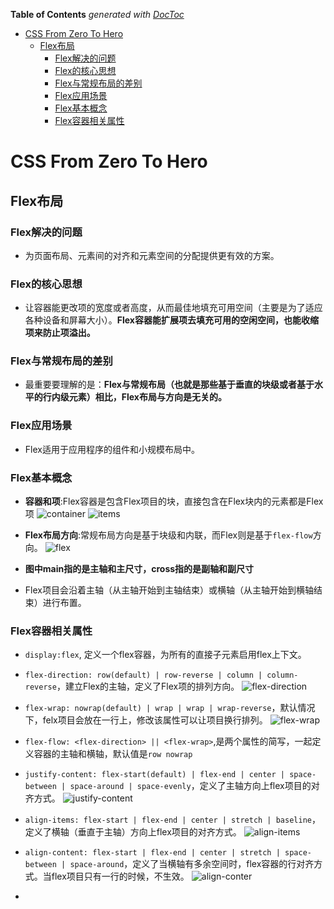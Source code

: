 <!-- START doctoc generated TOC please keep comment here to allow auto update -->
<!-- DON'T EDIT THIS SECTION, INSTEAD RE-RUN doctoc TO UPDATE -->
**Table of Contents**  *generated with [DocToc](https://github.com/thlorenz/doctoc)*

- [CSS From Zero To Hero](#css-from-zero-to-hero)
  - [Flex布局](#flex%E5%B8%83%E5%B1%80)
    - [Flex解决的问题](#flex%E8%A7%A3%E5%86%B3%E7%9A%84%E9%97%AE%E9%A2%98)
    - [Flex的核心思想](#flex%E7%9A%84%E6%A0%B8%E5%BF%83%E6%80%9D%E6%83%B3)
    - [Flex与常规布局的差别](#flex%E4%B8%8E%E5%B8%B8%E8%A7%84%E5%B8%83%E5%B1%80%E7%9A%84%E5%B7%AE%E5%88%AB)
    - [Flex应用场景](#flex%E5%BA%94%E7%94%A8%E5%9C%BA%E6%99%AF)
    - [Flex基本概念](#flex%E5%9F%BA%E6%9C%AC%E6%A6%82%E5%BF%B5)
    - [Flex容器相关属性](#flex%E5%AE%B9%E5%99%A8%E7%9B%B8%E5%85%B3%E5%B1%9E%E6%80%A7)

<!-- END doctoc generated TOC please keep comment here to allow auto update -->

# CSS From Zero To Hero

## Flex布局

### Flex解决的问题

- 为页面布局、元素间的对齐和元素空间的分配提供更有效的方案。

### Flex的核心思想

- 让容器能更改项的宽度或者高度，从而最佳地填充可用空间（主要是为了适应各种设备和屏幕大小）。**Flex容器能扩展项去填充可用的空闲空间，也能收缩项来防止项溢出。**

### Flex与常规布局的差别

- 最重要要理解的是：**Flex与常规布局（也就是那些基于垂直的块级或者基于水平的行内级元素）相比，Flex布局与方向是无关的。**

### Flex应用场景

- Flex适用于应用程序的组件和小规模布局中。

### Flex基本概念

- **容器和项**:Flex容器是包含Flex项目的块，直接包含在Flex块内的元素都是Flex项
![container](https://css-tricks.com/wp-content/uploads/2018/10/01-container.svg)
![items](https://css-tricks.com/wp-content/uploads/2018/10/02-items.svg)

- **Flex布局方向**:常规布局方向是基于块级和内联，而Flex则是基于`flex-flow`方向。
![flex](https://css-tricks.com/wp-content/uploads/2018/11/00-basic-terminology.svg)

- **图中main指的是主轴和主尺寸，cross指的是副轴和副尺寸**

- Flex项目会沿着主轴（从主轴开始到主轴结束）或横轴（从主轴开始到横轴结束）进行布置。

### Flex容器相关属性

- `display:flex`, 定义一个flex容器，为所有的直接子元素启用flex上下文。

- `flex-direction: row(default) | row-reverse | column | column-reverse`，建立Flex的主轴，定义了Flex项的排列方向。
![flex-direction](https://css-tricks.com/wp-content/uploads/2018/10/flex-direction.svg)

- `flex-wrap: nowrap(default) | wrap | wrap | wrap-reverse`，默认情况下，felx项目会放在一行上，修改该属性可以让项目换行排列。
![flex-wrap](https://css-tricks.com/wp-content/uploads/2018/10/flex-wrap.svg)

- `flex-flow: <flex-direction> || <flex-wrap>`,是两个属性的简写，一起定义容器的主轴和横轴，默认值是`row nowrap`

- `justify-content: flex-start(default) | flex-end | center | space-between | space-around | space-evenly`，定义了主轴方向上flex项目的对齐方式。
![justify-content](https://css-tricks.com/wp-content/uploads/2018/10/justify-content.svg)

- `align-items: flex-start | flex-end | center | stretch | baseline`，定义了横轴（垂直于主轴）方向上flex项目的对齐方式。
![align-items](https://css-tricks.com/wp-content/uploads/2018/10/align-items.svg)

- `align-content: flex-start | flex-end | center | stretch | space-between | space-around`，定义了当横轴有多余空间时，flex容器的行对齐方式。当flex项目只有一行的时候，不生效。
![align-conter](https://css-tricks.com/wp-content/uploads/2018/10/align-content.svg)

- 

